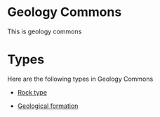 # Geology Commons #
This is geology commons

# Types #
Here are the following types in Geology Commons

  * [Rock type](geology__rock_type.md)

  * [Geological formation](geology__geological_formation.md)
